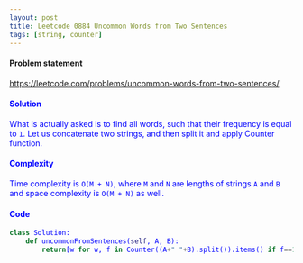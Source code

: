 ```yaml
---
layout: post
title: Leetcode 0884 Uncommon Words from Two Sentences
tags: [string, counter]
---
```


#### Problem statement

<a href="https://leetcode.com/problems/uncommon-words-from-two-sentences/"> <font color = blue>https://leetcode.com/problems/uncommon-words-from-two-sentences/

#### Solution
What is actually asked is to find all words, such that their frequency is equal to `1`. Let us concatenate two strings, and then split it and apply Counter function.

#### Complexity
Time complexity is `O(M + N)`, where `M` and `N` are lengths of strings `A` and `B` and space complexity is `O(M + N)` as well.

#### Code
```python
class Solution:
    def uncommonFromSentences(self, A, B):
        return[w for w, f in Counter((A+" "+B).split()).items() if f==1]
```

